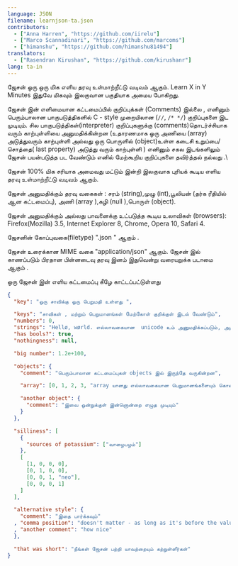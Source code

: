 ```yaml
---
language: JSON
filename: learnjson-ta.json
contributors:
  - ["Anna Harren", "https://github.com/iirelu"]
  - ["Marco Scannadinari", "https://github.com/marcoms"]
  - ["himanshu", "https://github.com/himanshu81494"]
translators:
  - ["Rasendran Kirushan", "https://github.com/kirushanr"]
lang: ta-in
---
```


ஜேசன் ஒரு ஒரு மிக எளிய தரவு உள்மாற்றீட்டு வடிவம் ஆகும்.
Learn X in Y Minutes இதுவே மிகவும் இலகுவான பகுதியாக  அமைய போகிறது.


ஜேசன்  இன் எளிமையான கட்டமைப்பில்  குறிப்புக்கள் (Comments) இல்லை , எனினும்
பெரும்பாலான  பாகுபடுத்திகளில் C - style  முறையிலான (`//`, `/* */`) குறிப்புகளை இட முடியும்.
சில பாகுபடுத்திகள்(interpreter) குறிப்புகளுக்கு (comments)தொடர்ச்சியாக வரும்
 காற்புள்ளியை  அனுமதிக்கின்றன (உதாரணமாக ஒரு அணியை (array) அடுத்துவரும் காற்புள்ளி
 அல்லது ஒரு பொருளில் (object)உள்ள கடைசி உறுப்பை/சொத்தை(  last property) அடுத்து வரும் காற்புள்ளி )
எனினும் சகல இடங்களிலும் ஜேசன் பயன்படுத்த பட வேண்டும் எனில் மேற்கூறிய குறிப்புகளை தவிர்த்தல் நல்லது .\


ஜேசன் 100% மிக சரியாக அமைவது மட்டும் இன்றி
இலகுவாக புரியக் கூடிய எளிய தரவு உள்மாற்றீட்டு வடிவம் ஆகும்.


ஜேசன் அனுமதிக்கும் தரவு வகைகள் : சரம் (string),முழு (int),பூலியன் (தர்க ரீதியில் ஆன கட்டமைப்பு),
அணி (array ),கழி (null ),பொருள் (object).

ஜேசன் அனுமதிக்கும் அல்லது பாவனைக்கு உட்படுத்த கூடிய உலாவிகள் (browsers):
Firefox(Mozilla) 3.5, Internet Explorer 8, Chrome, Opera 10, Safari 4.

ஜேசனின் கோப்புவகை(filetype)  ".json " ஆகும் .

ஜேசன் உரைக்கான MIME வகை   "application/json" ஆகும்.
ஜேசன் இல் காணப்படும் பிரதான பின்னடைவு தரவு இனம் இதுவென்று வரையறுக்க
படாமை ஆகும் .

ஒரு ஜேசன் இன் எளிய கட்டமைப்பு கீழே காட்டப்பட்டுள்ளது

```json
{
  "key": "ஒரு சாவிக்கு ஒரு பெறுமதி உள்ளது ",

  "keys": "சாவிகள் , மற்றும் பெறுமானங்கள் மேற்கோள் குறிக்குள் இடல் வேண்டும்",
  "numbers": 0,
  "strings": "Hellø, wørld. எல்லாவகையான  unicode உம் அனுமதிக்கப்படும், அத்துடன் \"escaping\".",
  "has bools?": true,
  "nothingness": null,

  "big number": 1.2e+100,

  "objects": {
    "comment": "பெரும்பாலான கட்டமைப்புகள் objects இல் இருந்தே வருகின்றன",

    "array": [0, 1, 2, 3, "array யானது எல்லாவகையான பெறுமானங்களையும் கொண்டிருக்கும்", 5],

    "another object": {
      "comment": "இவை ஒன்றுக்குள் இன்னொன்றை எழுத முடியும்"
    }
  },

  "silliness": [
    {
      "sources of potassium": ["வாழைபழம்"]
    },
    [
      [1, 0, 0, 0],
      [0, 1, 0, 0],
      [0, 0, 1, "neo"],
      [0, 0, 0, 1]
    ]
  ],

  "alternative style": {
    "comment": "இதை பார்க்கவும்"
  , "comma position": "doesn't matter - as long as it's before the value, then it's valid"
  , "another comment": "how nice"
  },

  "that was short": "நீங்கள் ஜேசன் பற்றி யாவற்றையும் கற்றுள்ளீர்கள்"
}
```

